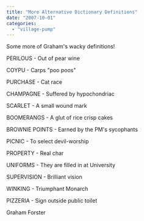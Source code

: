 ```yaml
---
title: "More Alternative Dictionary Definitions"
date: "2007-10-01"
categories: 
  - "village-pump"
---
```


Some more of Graham's wacky definitions!

PERILOUS - Out of pear wine

COYPU - Carps "poo poos"

PURCHASE - Cat race

CHAMPAGNE - Suffered by hypochondriac

SCARLET - A small wound mark

BOOMERANGS - A glut of rice crisp cakes

BROWNIE POINTS - Earned by the PM's sycophants

PICNIC - To select devil-worship

PROPERTY - Real char

UNIFORMS - They are filled in at University

SUPERVISION - Brilliant vision

WINKING - Triumphant Monarch

PIZZERIA - Sign outside public toilet

Graham Forster
